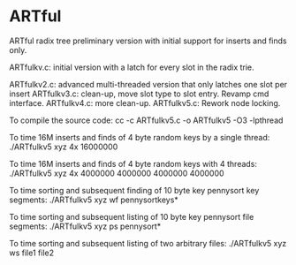 ARTful
======

ARTful radix tree preliminary version with initial support for inserts and finds only.

ARTfulkv.c:	initial version with a latch for every slot in the radix trie.

ARTfulkv2.c: advanced multi-threaded version that only latches one slot per insert
ARTfulkv3.c: clean-up, move slot type to slot entry. Revamp cmd interface.
ARTfulkv4.c: more clean-up.
ARTfulkv5.c: Rework node locking.

To compile the source code:
cc -c ARTfulkv5.c -o ARTfulkv5 -O3 -lpthread

To time 16M inserts and finds of 4 byte random keys by a single thread:
./ARTfulkv5 xyz 4x 16000000

To time 16M inserts and finds of 4 byte random keys with 4 threads:
./ARTfulkv5 xyz 4x 4000000 4000000 4000000 4000000

To time sorting and subsequent finding of 10 byte key pennysort key segments:
./ARTfulkv5 xyz wf pennysortkeys*

To time sorting and subsequent listing of 10 byte key pennysort file segments:
./ARTfulkv5 xyz ps pennysort*

To time sorting and subsequent listing of two arbitrary files:
./ARTfulkv5 xyz ws file1 file2
